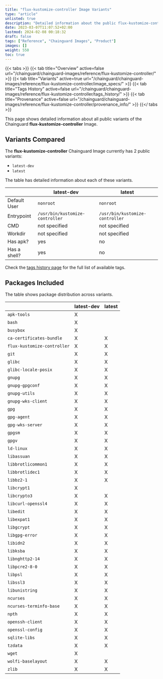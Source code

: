 ```yaml
---
title: "flux-kustomize-controller Image Variants"
type: "article"
unlisted: true
description: "Detailed information about the public flux-kustomize-controller Chainguard Image variants"
date: 2023-03-07T11:07:52+02:00
lastmod: 2024-02-08 00:18:32
draft: false
tags: ["Reference", "Chainguard Images", "Product"]
images: []
weight: 550
toc: true
---
```


{{< tabs >}}
{{< tab title="Overview" active=false url="/chainguard/chainguard-images/reference/flux-kustomize-controller/" >}}
{{< tab title="Variants" active=true url="/chainguard/chainguard-images/reference/flux-kustomize-controller/image_specs/" >}}
{{< tab title="Tags History" active=false url="/chainguard/chainguard-images/reference/flux-kustomize-controller/tags_history/" >}}
{{< tab title="Provenance" active=false url="/chainguard/chainguard-images/reference/flux-kustomize-controller/provenance_info/" >}}
{{</ tabs >}}

This page shows detailed information about all public variants of the Chainguard **flux-kustomize-controller** Image.

## Variants Compared
The **flux-kustomize-controller** Chainguard Image currently has 2 public variants: 

- `latest-dev`
- `latest`

The table has detailed information about each of these variants.

|              | latest-dev                      | latest                          |
|--------------|---------------------------------|---------------------------------|
| Default User | `nonroot`                       | `nonroot`                       |
| Entrypoint   | `/usr/bin/kustomize-controller` | `/usr/bin/kustomize-controller` |
| CMD          | not specified                   | not specified                   |
| Workdir      | not specified                   | not specified                   |
| Has apk?     | yes                             | no                              |
| Has a shell? | yes                             | no                              |

Check the [tags history page](/chainguard/chainguard-images/reference/flux-kustomize-controller/tags_history/) for the full list of available tags.

## Packages Included
The table shows package distribution across variants.

|                             | latest-dev | latest |
|-----------------------------|------------|--------|
| `apk-tools`                 | X          |        |
| `bash`                      | X          |        |
| `busybox`                   | X          |        |
| `ca-certificates-bundle`    | X          | X      |
| `flux-kustomize-controller` | X          | X      |
| `git`                       | X          | X      |
| `glibc`                     | X          | X      |
| `glibc-locale-posix`        | X          | X      |
| `gnupg`                     | X          | X      |
| `gnupg-gpgconf`             | X          | X      |
| `gnupg-utils`               | X          | X      |
| `gnupg-wks-client`          | X          | X      |
| `gpg`                       | X          | X      |
| `gpg-agent`                 | X          | X      |
| `gpg-wks-server`            | X          | X      |
| `gpgsm`                     | X          | X      |
| `gpgv`                      | X          | X      |
| `ld-linux`                  | X          | X      |
| `libassuan`                 | X          | X      |
| `libbrotlicommon1`          | X          | X      |
| `libbrotlidec1`             | X          | X      |
| `libbz2-1`                  | X          | X      |
| `libcrypt1`                 | X          |        |
| `libcrypto3`                | X          | X      |
| `libcurl-openssl4`          | X          | X      |
| `libedit`                   | X          | X      |
| `libexpat1`                 | X          | X      |
| `libgcrypt`                 | X          | X      |
| `libgpg-error`              | X          | X      |
| `libidn2`                   | X          | X      |
| `libksba`                   | X          | X      |
| `libnghttp2-14`             | X          | X      |
| `libpcre2-8-0`              | X          | X      |
| `libpsl`                    | X          | X      |
| `libssl3`                   | X          | X      |
| `libunistring`              | X          | X      |
| `ncurses`                   | X          | X      |
| `ncurses-terminfo-base`     | X          | X      |
| `npth`                      | X          | X      |
| `openssh-client`            | X          | X      |
| `openssl-config`            | X          | X      |
| `sqlite-libs`               | X          | X      |
| `tzdata`                    | X          | X      |
| `wget`                      | X          |        |
| `wolfi-baselayout`          | X          | X      |
| `zlib`                      | X          | X      |


